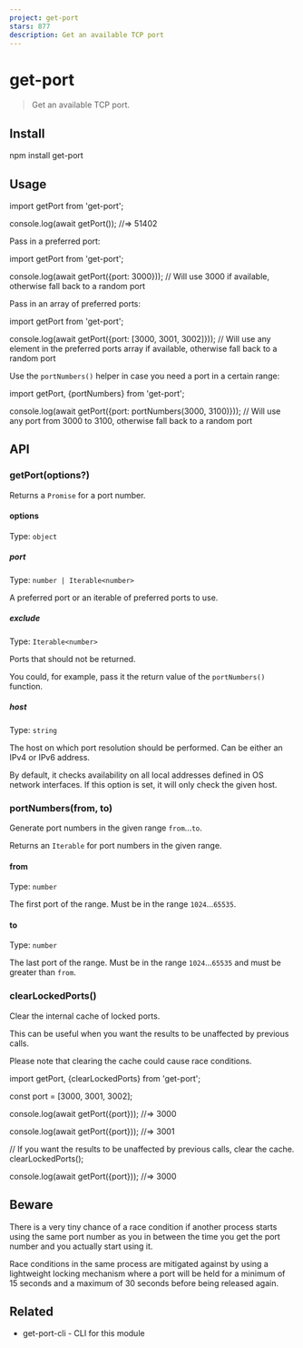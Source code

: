```yaml
---
project: get-port
stars: 877
description: Get an available TCP port
---
```


get-port
========

> Get an available TCP port.

Install
-------

npm install get-port

Usage
-----

import getPort from 'get-port';

console.log(await getPort());
//=> 51402

Pass in a preferred port:

import getPort from 'get-port';

console.log(await getPort({port: 3000}));
// Will use 3000 if available, otherwise fall back to a random port

Pass in an array of preferred ports:

import getPort from 'get-port';

console.log(await getPort({port: \[3000, 3001, 3002\]}));
// Will use any element in the preferred ports array if available, otherwise fall back to a random port

Use the `portNumbers()` helper in case you need a port in a certain range:

import getPort, {portNumbers} from 'get-port';

console.log(await getPort({port: portNumbers(3000, 3100)}));
// Will use any port from 3000 to 3100, otherwise fall back to a random port

API
---

### getPort(options?)

Returns a `Promise` for a port number.

#### options

Type: `object`

##### port

Type: `number | Iterable<number>`

A preferred port or an iterable of preferred ports to use.

##### exclude

Type: `Iterable<number>`

Ports that should not be returned.

You could, for example, pass it the return value of the `portNumbers()` function.

##### host

Type: `string`

The host on which port resolution should be performed. Can be either an IPv4 or IPv6 address.

By default, it checks availability on all local addresses defined in OS network interfaces. If this option is set, it will only check the given host.

### portNumbers(from, to)

Generate port numbers in the given range `from`...`to`.

Returns an `Iterable` for port numbers in the given range.

#### from

Type: `number`

The first port of the range. Must be in the range `1024`...`65535`.

#### to

Type: `number`

The last port of the range. Must be in the range `1024`...`65535` and must be greater than `from`.

### clearLockedPorts()

Clear the internal cache of locked ports.

This can be useful when you want the results to be unaffected by previous calls.

Please note that clearing the cache could cause race conditions.

import getPort, {clearLockedPorts} from 'get-port';

const port \= \[3000, 3001, 3002\];

console.log(await getPort({port}));
//=> 3000

console.log(await getPort({port}));
//=> 3001

// If you want the results to be unaffected by previous calls, clear the cache.
clearLockedPorts();

console.log(await getPort({port}));
//=> 3000

Beware
------

There is a very tiny chance of a race condition if another process starts using the same port number as you in between the time you get the port number and you actually start using it.

Race conditions in the same process are mitigated against by using a lightweight locking mechanism where a port will be held for a minimum of 15 seconds and a maximum of 30 seconds before being released again.

Related
-------

-   get-port-cli - CLI for this module
